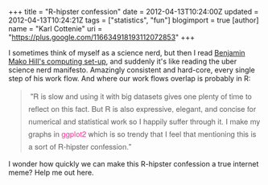 +++
title = "R-hipster confession"
date = 2012-04-13T10:24:00Z
updated = 2012-04-13T10:24:21Z
tags = ["statistics", "fun"]
blogimport = true 
[author]
	name = "Karl Cottenie"
	uri = "https://plus.google.com/116634918193112072853"
+++

I sometimes think of myself as a science nerd, but then I read <a href="http://benjamin.mako.hill.usesthis.com/">Benjamin Mako Hill's computing set-up</a>, and suddenly it's like reading the uber science nerd manifesto. Amazingly consistent and hard-core, every single step of his work flow. And where our work flows overlap is probably in R:<br /><blockquote class="tr_bq"><span style="font-family: 'helvetica neue', helvetica, sans-serif; font-size: 15px; line-height: 25px;">&nbsp;"R is slow and using it with big datasets gives one plenty of time to reflect on this fact. But R is also expressive, elegant, and concise for numerical and statistical work so I happily suffer through it. I make my graphs in&nbsp;</span><a href="http://had.co.nz/ggplot2/" style="color: #fe2e9a; font-family: 'helvetica neue', helvetica, sans-serif; font-size: 15px; line-height: 25px; text-decoration: none;" title="A plotting system for the R language.">ggplot2</a><span style="font-family: 'helvetica neue', helvetica, sans-serif; font-size: 15px; line-height: 25px;">&nbsp;which is so trendy that I feel that mentioning this is a sort of R-hipster confession."</span></blockquote>I wonder how quickly we can make this R-hipster confession a true internet meme? Help me out here.
